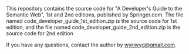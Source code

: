 This repository contains the source code for "A Developer's Guide to the Semantic Web", 1st and 2nd editions, published by Springer.com. The file named code_developer_guide_1st_edition.zip is the source code for 1st edition, and the file named code_developer_guide_2nd_edition.zip is the source code for 2nd edition

If you have any questions, contact the author by wyriwyg@gmail.com.
